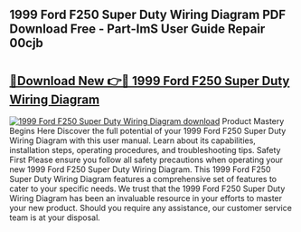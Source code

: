 ## 1999 Ford F250 Super Duty Wiring Diagram PDF Download Free - Part-ImS User Guide Repair 00cjb

# <h2><a href="http://dfjdsb.blite.top/?on=1999+Ford+F250+Super+Duty+Wiring+Diagram">🔗Download New 👉🔴 1999 Ford F250 Super Duty Wiring Diagram</a></h2>

[![1999 Ford F250 Super Duty Wiring Diagram download](https://i.imgur.com/lujVjoI.png)](http://dfjdsb.blite.top/?on=1999+Ford+F250+Super+Duty+Wiring+Diagram)
Product Mastery Begins Here Discover the full potential of your 1999 Ford F250 Super Duty Wiring Diagram with this user manual. Learn about its capabilities, installation steps, operating procedures, and troubleshooting tips. Safety First Please ensure you follow all safety precautions when operating your new 1999 Ford F250 Super Duty Wiring Diagram. This 1999 Ford F250 Super Duty Wiring Diagram features a comprehensive set of features to cater to your specific needs. We trust that the 1999 Ford F250 Super Duty Wiring Diagram has been an invaluable resource in your efforts to master your new product. Should you require any assistance, our customer service team is at your disposal.
